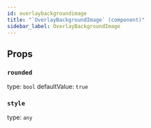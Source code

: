 ```yaml
---
id: overlaybackgroundimage
title: "`OverlayBackgroundImage` (component)"
sidebar_label: OverlayBackgroundImage
---
```



Props
-----

### `rounded`

type: `bool`
defaultValue: `true`


### `style`

type: `any`

